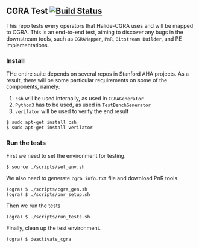 CGRA Test [![Build Status](https://travis-ci.com/Kuree/cgra_test.svg?branch=master)](https://travis-ci.com/Kuree/cgra_test)
---
This repo tests every operators that Halide-CGRA uses and will be mapped to CGRA. This is an end-to-end test, aiming to discover any bugs in the downstream tools, such as `CGRAMapper`, `PnR`, `Bitstream Builder`, and PE implementations.

### Install
THe entire suite depends on several repos in Stanford AHA projects. As a result, there will be some particular requirements on some of the components, namely:
1. `csh` will be used internally, as used in `CGRAGenerator`
2. `Python3` has to be used, as used in `TestBenchGenerator`
3. `verilator` will be used to verify the end result
```
$ sudo apt-get install csh
$ sudo apt-get install verilator
```

### Run the tests
First we need to set the environment for testing.
```
$ source ./scripts/set_env.sh
```
We also need to generate `cgra_info.txt` file and download PnR tools.
```
(cgra) $ ./scripts/cgra_gen.sh
(cgra) $ ./scripts/pnr_setup.sh
```
Then we run the tests
```
(cgra) $ ./scripts/run_tests.sh
```
Finally, clean up the test environment.
```
(cgra) $ deactivate_cgra
```
